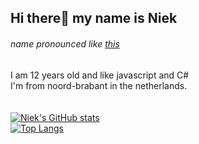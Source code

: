 ## Hi there👋 my name is Niek 
###### name pronounced like [this](https://itinerarium.github.io/phoneme-synthesis/?w=/nik/ "A wild name apeared!")
I am 12 years old and like javascript and C#
<br>
I'm from noord-brabant in the netherlands.
<br><br><br>
[![Niek's GitHub stats](https://github-readme-stats.vercel.app/api?username=NiekvD&hide=prs,issues&show_icons=true&theme=tokyonight&layout=default)](https://github.com/anuraghazra/github-readme-stats)
<br>
[![Top Langs](https://github-readme-stats.vercel.app/api/top-langs/?username=NiekvD&layout=compact&show_icons=true&theme=tokyonight&card_width=445)](https://github.com/anuraghazra/github-readme-stats)
